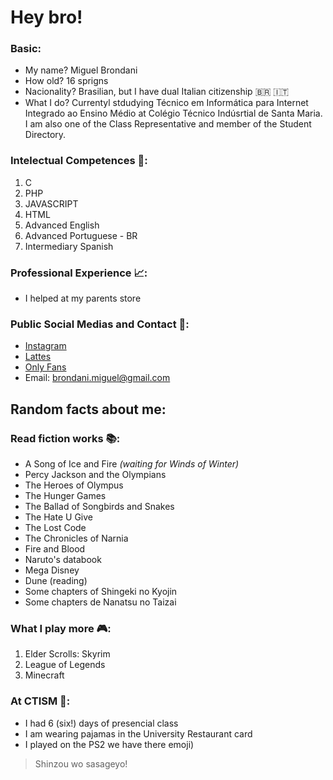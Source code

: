 ﻿# Hey bro!

### Basic:

- My name? Miguel Brondani
- How old? 16 sprigns
- Nacionality? Brasilian, but I have dual Italian citizenship 🇧🇷 🇮🇹
- What I do? Currentyl stdudying Técnico em Informática para Internet Integrado ao Ensino Médio at Colégio Técnico Indúsrtial de Santa Maria. I am also one of the Class Representative and member of the Student Directory.

### Intelectual Competences 🧠:
1. C
2. PHP
3. JAVASCRIPT
4. HTML
5. Advanced English
6. Advanced Portuguese - BR
7. Intermediary Spanish

### Professional Experience 📈:

- I helped at my parents store

### Public Social Medias and Contact 📱:
- [Instagram](https://www.instagram.com/brondani.miguel)
- [Lattes](https://lattes.cnpq.br)
- [Only Fans](https://www.youtube.com/watch?v=dQw4w9WgXcQ)
- Email: brondani.miguel@gmail.com

## Random facts about me:

### Read fiction works 📚:
* A Song of Ice and Fire *(waiting for Winds of Winter)*
* Percy Jackson and the Olympians
* The Heroes of Olympus
* The Hunger Games
* The Ballad of Songbirds and Snakes
* The Hate U Give
* The Lost Code
* The Chronicles of Narnia
* Fire and Blood
* Naruto's databook
* Mega Disney
* Dune (reading)
* Some chapters of Shingeki no Kyojin
* Some chapters de Nanatsu no Taizai

### What I play more 🎮:
1. Elder Scrolls: Skyrim
2. League of Legends
3. Minecraft

### At CTISM 🏫:
- I had 6 (six!) days of presencial class
- I am wearing pajamas in the University Restaurant card
- I played on the PS2 we have there emoji)

> Shinzou wo sasageyo!